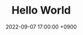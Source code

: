 ---
layout: post
title : "Hello World"
date  : 2022-09-07 17:00:00 +0900
categories : Blogging Tutorial
---